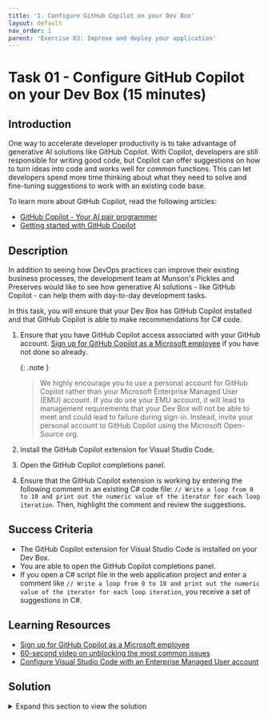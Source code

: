 ```yaml
---
title: '1. Configure GitHub Copilot on your Dev Box'
layout: default
nav_order: 1
parent: 'Exercise 03: Improve and deploy your application'
---
```


# Task 01 - Configure GitHub Copilot on your Dev Box (15 minutes)

## Introduction

One way to accelerate developer productivity is to take advantage of generative AI solutions like GitHub Copilot. With Copilot, developers are still responsible for writing good code, but Copilot can offer suggestions on how to turn ideas into code and works well for common functions. This can let developers spend more time thinking about what they need to solve and fine-tuning suggestions to work with an existing code base.

To learn more about GitHub Copilot, read the following articles:

- [GitHub Copilot - Your AI pair programmer](https://github.com/features/copilot)
- [Getting started with GitHub Copilot](https://docs.github.com/en/copilot/getting-started-with-github-copilot)

## Description

In addition to seeing how DevOps practices can improve their existing business processes, the development team at Munson's Pickles and Preserves would like to see how generative AI solutions - like GitHub Copilot - can help them with day-to-day development tasks.

In this task, you will ensure that your Dev Box has GitHub Copilot installed and that GitHub Copilot is able to make recommendations for C# code.

1. Ensure that you have GitHub Copilot access associated with your GitHub account. [Sign up for GitHub Copilot as a Microsoft employee](https://aka.ms/copilot) if you have not done so already.

    {: .note }
    > We highly encourage you to use a personal account for GitHub Copilot rather than your Microsoft Enterprise Managed User (EMU) account. If you do use your EMU account, it will lead to management requirements that your Dev Box will not be able to meet and could lead to failure during sign-in. Instead, invite your personal account to GitHub Copilot using the Microsoft Open-Source org.

2. Install the GitHub Copilot extension for Visual Studio Code.
3. Open the GitHub Copilot completions panel.
4. Ensure that the GitHub Copilot extension is working by entering the following comment in an existing C# code file: `// Write a loop from 0 to 10 and print out the numeric value of the iterator for each loop iteration`. Then, highlight the comment and review the suggestions.

## Success Criteria

- The GitHub Copilot extension for Visual Studio Code is installed on your Dev Box.
- You are able to open the GitHub Copilot completions panel.
- If you open a C# script file in the web application project and enter a comment like `// Write a loop from 0 to 10 and print out the numeric value of the iterator for each loop iteration`, you receive a set of suggestions in C#.

## Learning Resources

- [Sign up for GitHub Copilot as a Microsoft employee](https://aka.ms/copilot)
- [60-second video on unblocking the most common issues](https://aka.ms/gim/copilot)
- [Configure Visual Studio Code with an Enterprise Managed User account](https://repos.opensource.microsoft.com/orgs/MicrosoftCopilot?section=videos)

## Solution

<details>
<summary>Expand this section to view the solution</summary>

- Microsoft employees have a specific process to access GitHub Copilot with their accounts. You should navigate to [the following link](https://aka.ms/copilot) to sign up.
- If you have already signed up, you should simply need to sign in using the correct account.
- The GitHub Copilot extension is available in the Visual Studio Code extensions store.
- In order to open the Copilot suggestions window, strike Ctrl+Shift+P in Windows or Linux, and Cmd+Shift+P on Mac to open the navigation menu. Then, enter text until you can select `> GitHub Copilot: Open Completions Panel`.
- GitHub Copilot works on highlighted text, so you should enter a comment in a `.cs` file, highlight the comment, and review results.

</details>
